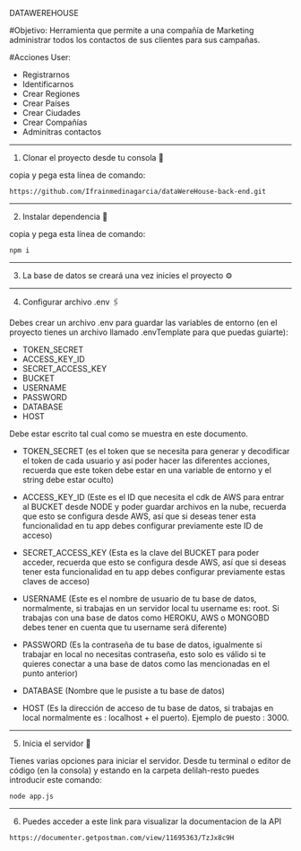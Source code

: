 DATAWEREHOUSE

#Objetivo:
Herramienta que permite a una compañía de Marketing administrar todos los contactos de sus clientes para sus campañas.

#Acciones User:
- Registrarnos
- Identificarnos
- Crear Regiones
- Crear Países
- Crear Ciudades
- Crear Compañías
- Adminitras contactos
----------------------------------------------------------------------------------------------------------

1. Clonar el proyecto desde tu consola 🚀

copia y pega esta línea de comando:

```
https://github.com/Ifrainmedinagarcia/dataWereHouse-back-end.git
```

----------------------------------------------------------------------------------------------------------

2. Instalar dependencia 🔧

copia y pega esta línea de comando:

```
npm i
```

----------------------------------------------------------------------------------------------------------

3. La base de datos se creará una vez inicies el proyecto ⚙️

----------------------------------------------------------------------------------------------------------

4. Configurar archivo .env 🖇️

Debes crear un archivo .env para guardar las variables de entorno (en el proyecto tienes un archivo llamado .envTemplate para que puedas guiarte):

- TOKEN_SECRET
- ACCESS_KEY_ID
- SECRET_ACCESS_KEY
- BUCKET
- USERNAME
- PASSWORD
- DATABASE
- HOST

Debe estar escrito tal cual como se muestra en este documento.

- TOKEN_SECRET (es el token que se necesita para generar y decodificar 
el token de cada usuario y así poder hacer las diferentes acciones, 
recuerda que este token debe estar en una variable de entorno y el string debe estar oculto)

- ACCESS_KEY_ID (Este es el ID que necesita el cdk de AWS para entrar al BUCKET desde NODE y poder guardar archivos en la nube, recuerda que esto se configura desde AWS, así que si deseas tener esta funcionalidad en tu app debes configurar previamente este ID de acceso)

- SECRET_ACCESS_KEY (Esta es la clave del BUCKET para poder acceder, recuerda que esto se configura desde AWS, así que si deseas tener esta funcionalidad en tu app debes configurar previamente estas claves de acceso)

- USERNAME (Este es el nombre de usuario de tu base de datos, normalmente, si trabajas en un servidor local tu username es: root. Si trabajas con una base de datos como HEROKU, AWS o MONGOBD debes tener en cuenta que tu username será diferente)

- PASSWORD (Es la contraseña de tu base de datos, igualmente si trabajar en local no necesitas contraseña, esto solo es válido si te quieres conectar  a una base de datos como las mencionadas en el punto anterior)

- DATABASE (Nombre que le pusiste a tu base de datos)

- HOST (Es la dirección de acceso de tu base de datos, si trabajas en local normalmente es : localhost + el puerto). Ejemplo de puesto : 3000.

----------------------------------------------------------------------------------------------------------

5. Inicia el servidor 🚀

Tienes varias opciones para iniciar el servidor. Desde tu terminal o editor de código (en la consola) y estando en la carpeta delilah-resto puedes introducir este comando:

```
node app.js
```

----------------------------------------------------------------------------------------------------------

6. Puedes acceder a este link para visualizar la documentacion de la API 

```
https://documenter.getpostman.com/view/11695363/TzJx8c9H
```